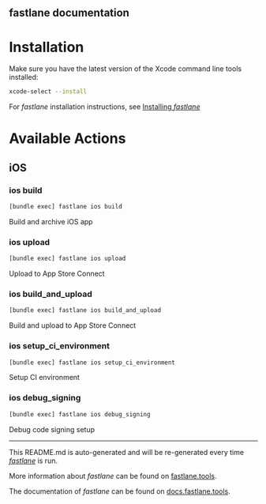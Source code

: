 fastlane documentation
----

# Installation

Make sure you have the latest version of the Xcode command line tools installed:

```sh
xcode-select --install
```

For _fastlane_ installation instructions, see [Installing _fastlane_](https://docs.fastlane.tools/#installing-fastlane)

# Available Actions

## iOS

### ios build

```sh
[bundle exec] fastlane ios build
```

Build and archive iOS app

### ios upload

```sh
[bundle exec] fastlane ios upload
```

Upload to App Store Connect

### ios build_and_upload

```sh
[bundle exec] fastlane ios build_and_upload
```

Build and upload to App Store Connect

### ios setup_ci_environment

```sh
[bundle exec] fastlane ios setup_ci_environment
```

Setup CI environment

### ios debug_signing

```sh
[bundle exec] fastlane ios debug_signing
```

Debug code signing setup

----

This README.md is auto-generated and will be re-generated every time [_fastlane_](https://fastlane.tools) is run.

More information about _fastlane_ can be found on [fastlane.tools](https://fastlane.tools).

The documentation of _fastlane_ can be found on [docs.fastlane.tools](https://docs.fastlane.tools).
